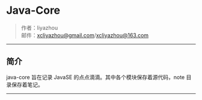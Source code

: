 # Java-Core

> 作者：liyazhou <br/>
> 邮件：xcliyazhou@gmail.com/xcliyazhou@163.com


---


## 简介

java-core 旨在记录 JavaSE 的点点滴滴。其中各个模块保存着源代码，note 目录保存着笔记。


---